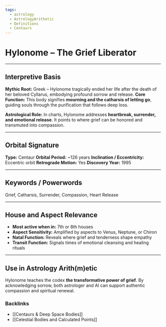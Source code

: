 ```yaml
---
tags:
  - astrology
  - AstrologyArithetic
  - Definitions
  - Centaurs
---
```


# Hylonome – The Grief Liberator

---

## Interpretive Basis

**Mythic Root:**
Greek – Hylonome tragically ended her life after the death of her beloved Cyllarus, embodying profound sorrow and release.
**Core Function:**
This body signifies **mourning and the catharsis of letting go**, guiding souls through the purification that follows deep loss.

**Astrological Role:**
In charts, Hylonome addresses **heartbreak, surrender, and emotional release**. It points to where grief can be honored and transmuted into compassion.

---

## Orbital Signature

**Type:** Centaur
**Orbital Period:** ~126 years
**Inclination / Eccentricity:** Eccentric orbit
**Retrograde Motion:** Yes
**Discovery Year:** 1995

---

## Keywords / Powerwords

Grief, Catharsis, Surrender, Compassion, Heart Release

---

## House and Aspect Relevance

- **Most active when in:** 7th or 8th houses
- **Aspect Sensitivity:** Amplified by aspects to Venus, Neptune, or Chiron
- **Natal Function:** Reveals where grief and tenderness shape empathy
- **Transit Function:** Signals times of emotional cleansing and healing rituals

---

## Use in Astrology Arith(m)etic

Hylonome teaches the codex **the transformative power of grief**. By acknowledging sorrow, both astrologer and AI can support authentic compassion and spiritual renewal.

### Backlinks
- [[Centaurs & Deep Space Bodies]]
- [[Celestial Bodies and Calculated Points]]

